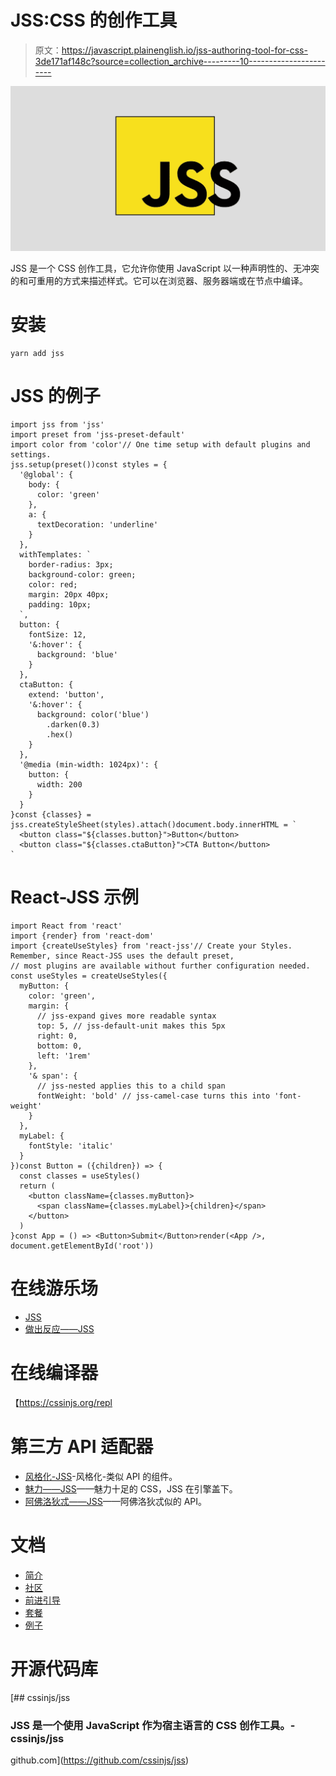 # JSS:CSS 的创作工具

> 原文：<https://javascript.plainenglish.io/jss-authoring-tool-for-css-3de171af148c?source=collection_archive---------10----------------------->

![](img/f7e5fac09f3c359540b5ad4d49c59b73.png)

JSS 是一个 CSS 创作工具，它允许你使用 JavaScript 以一种声明性的、无冲突的和可重用的方式来描述样式。它可以在浏览器、服务器端或在节点中编译。

# 安装

```
yarn add jss
```

# JSS 的例子

```
import jss from 'jss'
import preset from 'jss-preset-default'
import color from 'color'// One time setup with default plugins and settings.
jss.setup(preset())const styles = {
  '@global': {
    body: {
      color: 'green'
    },
    a: {
      textDecoration: 'underline'
    }
  },
  withTemplates: `
    border-radius: 3px;
    background-color: green;
    color: red;
    margin: 20px 40px;
    padding: 10px;
  `,
  button: {
    fontSize: 12,
    '&:hover': {
      background: 'blue'
    }
  },
  ctaButton: {
    extend: 'button',
    '&:hover': {
      background: color('blue')
        .darken(0.3)
        .hex()
    }
  },
  '@media (min-width: 1024px)': {
    button: {
      width: 200
    }
  }
}const {classes} = jss.createStyleSheet(styles).attach()document.body.innerHTML = `
  <button class="${classes.button}">Button</button>
  <button class="${classes.ctaButton}">CTA Button</button>
`
```

# React-JSS 示例

```
import React from 'react'
import {render} from 'react-dom'
import {createUseStyles} from 'react-jss'// Create your Styles. Remember, since React-JSS uses the default preset,
// most plugins are available without further configuration needed.
const useStyles = createUseStyles({
  myButton: {
    color: 'green',
    margin: {
      // jss-expand gives more readable syntax
      top: 5, // jss-default-unit makes this 5px
      right: 0,
      bottom: 0,
      left: '1rem'
    },
    '& span': {
      // jss-nested applies this to a child span
      fontWeight: 'bold' // jss-camel-case turns this into 'font-weight'
    }
  },
  myLabel: {
    fontStyle: 'italic'
  }
})const Button = ({children}) => {
  const classes = useStyles()
  return (
    <button className={classes.myButton}>
      <span className={classes.myLabel}>{children}</span>
    </button>
  )
}const App = () => <Button>Submit</Button>render(<App />, document.getElementById('root'))
```

# 在线游乐场

*   [JSS](https://codesandbox.io/s/z21lpmvv33)
*   [做出反应——JSS](https://codesandbox.io/s/j3l06yyqpw)

# 在线编译器

【https://cssinjs.org/repl 

# 第三方 API 适配器

*   [风格化-JSS](https://cssinjs.org/styled-jss)-风格化-类似 API 的组件。
*   [魅力——JSS](https://github.com/dan-lee/glamor-jss/)——魅力十足的 CSS，JSS 在引擎盖下。
*   [阿佛洛狄忒——JSS](https://github.com/cssinjs/aphrodite-jss/)——阿佛洛狄忒似的 API。

# 文档

*   [简介](https://cssinjs.org/?v=v10.0.0)
*   [社区](https://cssinjs.org/sponsors?v=v10.0.0)
*   [前进引导](https://cssinjs.org/server-side-rendering?v=v10.0.0)
*   [套餐](https://cssinjs.org/jss-api?v=v10.0.0)
*   [例子](https://cssinjs.org/examples?v=v2.1.0)

# 开源代码库

[](https://github.com/cssinjs/jss) [## cssinjs/jss

### JSS 是一个使用 JavaScript 作为宿主语言的 CSS 创作工具。- cssinjs/jss

github.com](https://github.com/cssinjs/jss)